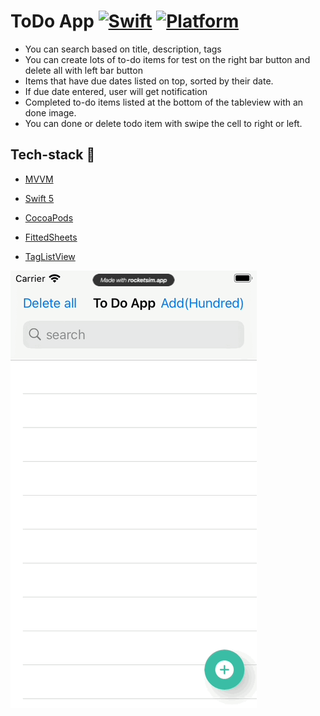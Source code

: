 # ToDo App [![Swift](https://img.shields.io/badge/Swift-5.1-orange.svg)]() [![Platform](https://img.shields.io/badge/platform-iOS14.4-lightgrey.svg)]()


* You can search  based on title, description, tags
* You can create lots of to-do items for test on the right bar button and delete all with left bar button
* Items that have due dates listed on top, sorted by their date.
* If due date entered, user will get notification
* Completed to-do items  listed at the bottom of the tableview with an done image.
* You can done or delete todo item with swipe the cell to right or left.

## Tech-stack :calling:

* [MVVM](https://www.raywenderlich.com/34-design-patterns-by-tutorials-mvvm)

* [Swift 5](https://github.com/apple/swift)

* [CocoaPods](https://cocoapods.org)

* [FittedSheets](https://github.com/gordontucker/FittedSheets)

* [TagListView](https://github.com/ElaWorkshop/TagListView)

![](https://github.com/ademturkoglu/ToDoApp/blob/main/record.gif)

